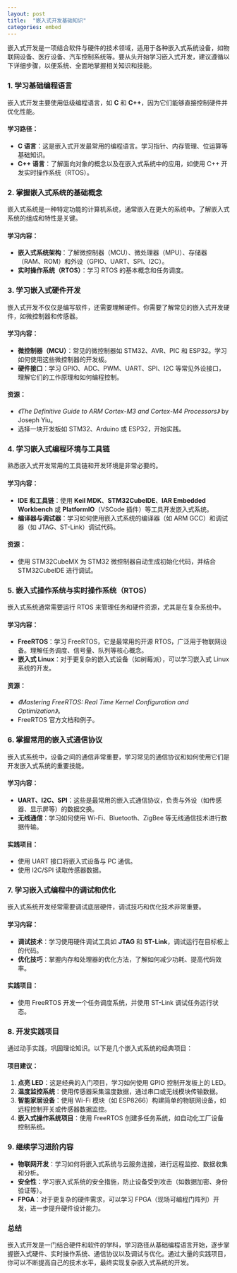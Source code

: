 ```yaml
---
layout: post
title:  "嵌入式开发基础知识"
categories: embed
---
```


嵌入式开发是一项结合软件与硬件的技术领域，适用于各种嵌入式系统设备，如物联网设备、医疗设备、汽车控制系统等。要从头开始学习嵌入式开发，建议遵循以下详细步骤，以便系统、全面地掌握相关知识和技能。

### 1. **学习基础编程语言**

嵌入式开发主要使用低级编程语言，如 **C** 和 **C++**，因为它们能够直接控制硬件并优化性能。

#### 学习路径：
- **C 语言**：这是嵌入式开发最常用的编程语言。学习指针、内存管理、位运算等基础知识。
- **C++ 语言**：了解面向对象的概念以及在嵌入式系统中的应用，如使用 C++ 开发实时操作系统（RTOS）。
  


### 2. **掌握嵌入式系统的基础概念**

嵌入式系统是一种特定功能的计算机系统，通常嵌入在更大的系统中。了解嵌入式系统的组成和特性是关键。

#### 学习内容：
- **嵌入式系统架构**：了解微控制器（MCU）、微处理器（MPU）、存储器（RAM、ROM）和外设（GPIO、UART、SPI、I2C）。
- **实时操作系统（RTOS）**：学习 RTOS 的基本概念和任务调度。
  

### 3. **学习嵌入式硬件开发**

嵌入式开发不仅仅是编写软件，还需要理解硬件。你需要了解常见的嵌入式开发硬件，如微控制器和传感器。

#### 学习内容：
- **微控制器（MCU）**：常见的微控制器如 STM32、AVR、PIC 和 ESP32。学习如何使用这些微控制器的开发板。
- **硬件接口**：学习 GPIO、ADC、PWM、UART、SPI、I2C 等常见外设接口，理解它们的工作原理和如何编程控制。
  
#### 资源：
- *《The Definitive Guide to ARM Cortex-M3 and Cortex-M4 Processors》* by Joseph Yiu。
- 选择一块开发板如 STM32、Arduino 或 ESP32，开始实践。

### 4. **学习嵌入式编程环境与工具链**

熟悉嵌入式开发常用的工具链和开发环境是非常必要的。

#### 学习内容：
- **IDE 和工具链**：使用 **Keil MDK**、**STM32CubeIDE**、**IAR Embedded Workbench** 或 **PlatformIO**（VSCode 插件）等工具开发嵌入式系统。
- **编译器与调试器**：学习如何使用嵌入式系统的编译器（如 ARM GCC）和调试器（如 JTAG、ST-Link）调试代码。
  
#### 资源：
- 使用 STM32CubeMX 为 STM32 微控制器自动生成初始化代码，并结合 STM32CubeIDE 进行调试。

### 5. **嵌入式操作系统与实时操作系统（RTOS）**

嵌入式系统通常需要运行 RTOS 来管理任务和硬件资源，尤其是在复杂系统中。

#### 学习内容：
- **FreeRTOS**：学习 FreeRTOS，它是最常用的开源 RTOS，广泛用于物联网设备。理解任务调度、信号量、队列等核心概念。
- **嵌入式 Linux**：对于更复杂的嵌入式设备（如树莓派），可以学习嵌入式 Linux 系统的开发。
  
#### 资源：
- *《Mastering FreeRTOS: Real Time Kernel Configuration and Optimization》*。
- FreeRTOS 官方文档和例子。

### 6. **掌握常用的嵌入式通信协议**

嵌入式系统中，设备之间的通信非常重要，学习常见的通信协议和如何使用它们是开发嵌入式系统的重要技能。

#### 学习内容：
- **UART、I2C、SPI**：这些是最常用的嵌入式通信协议，负责与外设（如传感器、显示屏等）的数据交换。
- **无线通信**：学习如何使用 Wi-Fi、Bluetooth、ZigBee 等无线通信技术进行数据传输。
  
#### 实践项目：
- 使用 UART 接口将嵌入式设备与 PC 通信。
- 使用 I2C/SPI 读取传感器数据。

### 7. **学习嵌入式编程中的调试和优化**

嵌入式系统开发经常需要调试底层硬件，调试技巧和优化技术非常重要。

#### 学习内容：
- **调试技术**：学习使用硬件调试工具如 **JTAG** 和 **ST-Link**，调试运行在目标板上的代码。
- **优化技巧**：掌握内存和处理器的优化方法，了解如何减少功耗、提高代码效率。
  
#### 实践项目：
- 使用 FreeRTOS 开发一个任务调度系统，并使用 ST-Link 调试任务运行状态。

### 8. **开发实践项目**

通过动手实践，巩固理论知识。以下是几个嵌入式系统的经典项目：

#### 项目建议：
1. **点亮 LED**：这是经典的入门项目，学习如何使用 GPIO 控制开发板上的 LED。
2. **温度监控系统**：使用传感器采集温度数据，通过串口或无线模块传输数据。
3. **智能家居设备**：使用 Wi-Fi 模块（如 ESP8266）构建简单的物联网设备，如远程控制开关或传感器数据监控。
4. **嵌入式操作系统项目**：使用 FreeRTOS 创建多任务系统，如自动化工厂设备控制系统。

### 9. **继续学习进阶内容**

- **物联网开发**：学习如何将嵌入式系统与云服务连接，进行远程监控、数据收集和分析。
- **安全性**：学习嵌入式系统的安全措施，防止设备受到攻击（如数据加密、身份验证等）。
- **FPGA**：对于更复杂的硬件需求，可以学习 FPGA（现场可编程门阵列）开发，进一步提升硬件设计能力。

### 总结

嵌入式开发是一门结合硬件和软件的学科，学习路径从基础编程语言开始，逐步掌握嵌入式硬件、实时操作系统、通信协议以及调试与优化。通过大量的实践项目，你可以不断提高自己的技术水平，最终实现复杂嵌入式系统的开发。